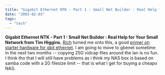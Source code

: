 ```yaml
---
title: "Gigabit Ethernet NTK - Part 1 : Small Net Builder : Real Help for Your Small Network from Tim Higgins"
date: "2003-02-03"
tags: 
  - "tech"
---
```


**Gigabit Ethernet NTK - Part 1 : Small Net Builder : Real Help for Your Small Network from Tim Higgins.** [Rich](http://www.tongfamily.com/) turned me onto this, a good [primer on starter hardware for gbit ethernet](http://smallnetbuilder.com/Sections-article41-page5.php). I am going to move to gbenet sometime in the next two months -- copying 25G vidcap files around the lan is no fun. I think tho that I will still have problems as i think my NAS box is based on samba code with a 2G filesize limit -- that is what I get for buying a cheapo NAS.
